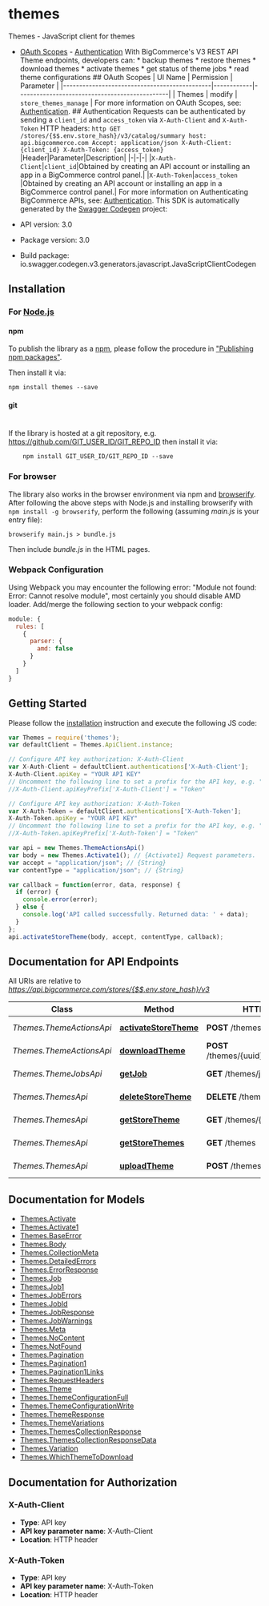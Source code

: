 # themes

Themes - JavaScript client for themes
- [OAuth Scopes](#oauth-scopes) - [Authentication](#authentication)  With BigCommerce's V3 REST API Theme endpoints, developers can: * backup themes * restore themes * download themes * activate themes * get status of theme jobs * read theme configurations  ## OAuth Scopes | UI Name                                      | Permission | Parameter                                     | |----------------------------------------------|------------|-----------------------------------------------| | Themes                                       | modify     | `store_themes_manage`                         |  For more information on OAuth Scopes, see: [Authentication](https://developer.bigcommerce.com/api-docs/getting-started/authentication).  ## Authentication  Requests can be authenticated by sending a `client_id` and `access_token` via `X-Auth-Client` and `X-Auth-Token` HTTP headers:  ```http GET /stores/{$$.env.store_hash}/v3/catalog/summary host: api.bigcommerce.com Accept: application/json X-Auth-Client: {client_id} X-Auth-Token: {access_token} ```  |Header|Parameter|Description| |-|-|-| |`X-Auth-Client`|`client_id`|Obtained by creating an API account or installing an app in a BigCommerce control panel.| |`X-Auth-Token`|`access_token `|Obtained by creating an API account or installing an app in a BigCommerce control panel.|  For more information on Authenticating BigCommerce APIs, see: [Authentication](https://developer.bigcommerce.com/api-docs/getting-started/authentication).
This SDK is automatically generated by the [Swagger Codegen](https://github.com/swagger-api/swagger-codegen) project:

- API version: 3.0
- Package version: 3.0
- Build package: io.swagger.codegen.v3.generators.javascript.JavaScriptClientCodegen

## Installation

### For [Node.js](https://nodejs.org/)

#### npm

To publish the library as a [npm](https://www.npmjs.com/),
please follow the procedure in ["Publishing npm packages"](https://docs.npmjs.com/getting-started/publishing-npm-packages).

Then install it via:

```shell
npm install themes --save
```

#### git
#
If the library is hosted at a git repository, e.g.
https://github.com/GIT_USER_ID/GIT_REPO_ID
then install it via:

```shell
    npm install GIT_USER_ID/GIT_REPO_ID --save
```

### For browser

The library also works in the browser environment via npm and [browserify](http://browserify.org/). After following
the above steps with Node.js and installing browserify with `npm install -g browserify`,
perform the following (assuming *main.js* is your entry file):

```shell
browserify main.js > bundle.js
```

Then include *bundle.js* in the HTML pages.

### Webpack Configuration

Using Webpack you may encounter the following error: "Module not found: Error:
Cannot resolve module", most certainly you should disable AMD loader. Add/merge
the following section to your webpack config:

```javascript
module: {
  rules: [
    {
      parser: {
        amd: false
      }
    }
  ]
}
```

## Getting Started

Please follow the [installation](#installation) instruction and execute the following JS code:

```javascript
var Themes = require('themes');
var defaultClient = Themes.ApiClient.instance;

// Configure API key authorization: X-Auth-Client
var X-Auth-Client = defaultClient.authentications['X-Auth-Client'];
X-Auth-Client.apiKey = "YOUR API KEY"
// Uncomment the following line to set a prefix for the API key, e.g. "Token" (defaults to null)
//X-Auth-Client.apiKeyPrefix['X-Auth-Client'] = "Token"

// Configure API key authorization: X-Auth-Token
var X-Auth-Token = defaultClient.authentications['X-Auth-Token'];
X-Auth-Token.apiKey = "YOUR API KEY"
// Uncomment the following line to set a prefix for the API key, e.g. "Token" (defaults to null)
//X-Auth-Token.apiKeyPrefix['X-Auth-Token'] = "Token"

var api = new Themes.ThemeActionsApi()
var body = new Themes.Activate1(); // {Activate1} Request parameters.
var accept = "application/json"; // {String} 
var contentType = "application/json"; // {String} 

var callback = function(error, data, response) {
  if (error) {
    console.error(error);
  } else {
    console.log('API called successfully. Returned data: ' + data);
  }
};
api.activateStoreTheme(body, accept, contentType, callback);
```

## Documentation for API Endpoints

All URIs are relative to *https://api.bigcommerce.com/stores/{$$.env.store_hash}/v3*

Class | Method | HTTP request | Description
------------ | ------------- | ------------- | -------------
*Themes.ThemeActionsApi* | [**activateStoreTheme**](docs/ThemeActionsApi.md#activateStoreTheme) | **POST** /themes/actions/activate | Activate a Theme
*Themes.ThemeActionsApi* | [**downloadTheme**](docs/ThemeActionsApi.md#downloadTheme) | **POST** /themes/{uuid}/actions/download | Download a Theme
*Themes.ThemeJobsApi* | [**getJob**](docs/ThemeJobsApi.md#getJob) | **GET** /themes/jobs/{job_id} | Get a Theme Job
*Themes.ThemesApi* | [**deleteStoreTheme**](docs/ThemesApi.md#deleteStoreTheme) | **DELETE** /themes/{uuid} | Delete a Theme
*Themes.ThemesApi* | [**getStoreTheme**](docs/ThemesApi.md#getStoreTheme) | **GET** /themes/{uuid} | Get a Theme
*Themes.ThemesApi* | [**getStoreThemes**](docs/ThemesApi.md#getStoreThemes) | **GET** /themes | Get all Themes
*Themes.ThemesApi* | [**uploadTheme**](docs/ThemesApi.md#uploadTheme) | **POST** /themes | Upload a Theme

## Documentation for Models

 - [Themes.Activate](docs/Activate.md)
 - [Themes.Activate1](docs/Activate1.md)
 - [Themes.BaseError](docs/BaseError.md)
 - [Themes.Body](docs/Body.md)
 - [Themes.CollectionMeta](docs/CollectionMeta.md)
 - [Themes.DetailedErrors](docs/DetailedErrors.md)
 - [Themes.ErrorResponse](docs/ErrorResponse.md)
 - [Themes.Job](docs/Job.md)
 - [Themes.Job1](docs/Job1.md)
 - [Themes.JobErrors](docs/JobErrors.md)
 - [Themes.JobId](docs/JobId.md)
 - [Themes.JobResponse](docs/JobResponse.md)
 - [Themes.JobWarnings](docs/JobWarnings.md)
 - [Themes.Meta](docs/Meta.md)
 - [Themes.NoContent](docs/NoContent.md)
 - [Themes.NotFound](docs/NotFound.md)
 - [Themes.Pagination](docs/Pagination.md)
 - [Themes.Pagination1](docs/Pagination1.md)
 - [Themes.Pagination1Links](docs/Pagination1Links.md)
 - [Themes.RequestHeaders](docs/RequestHeaders.md)
 - [Themes.Theme](docs/Theme.md)
 - [Themes.ThemeConfigurationFull](docs/ThemeConfigurationFull.md)
 - [Themes.ThemeConfigurationWrite](docs/ThemeConfigurationWrite.md)
 - [Themes.ThemeResponse](docs/ThemeResponse.md)
 - [Themes.ThemeVariations](docs/ThemeVariations.md)
 - [Themes.ThemesCollectionResponse](docs/ThemesCollectionResponse.md)
 - [Themes.ThemesCollectionResponseData](docs/ThemesCollectionResponseData.md)
 - [Themes.Variation](docs/Variation.md)
 - [Themes.WhichThemeToDownload](docs/WhichThemeToDownload.md)

## Documentation for Authorization


### X-Auth-Client

- **Type**: API key
- **API key parameter name**: X-Auth-Client
- **Location**: HTTP header

### X-Auth-Token

- **Type**: API key
- **API key parameter name**: X-Auth-Token
- **Location**: HTTP header

